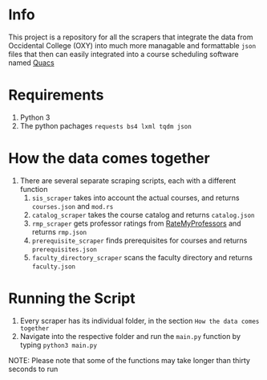 # Info

This project is a repository for all the scrapers that integrate the data from Occidental College (OXY) into much more managable and formattable `json` files that then can easily integrated into a course scheduling software named [Quacs](https://github.com/quacs/quacs)

# Requirements

1. Python 3
1. The python pachages `requests bs4 lxml tqdm json`

# How the data comes together

1. There are several separate scraping scripts, each with a different function
    1. `sis_scraper` takes into account the actual courses, and returns `courses.json` and `mod.rs`
    1. `catalog_scraper` takes the course catalog and returns `catalog.json`
    1. `rmp_scraper` gets professor ratings from [RateMyProfessors](https://ratemyprofessors.com) and returns `rmp.json`
    1. `prerequisite_scraper` finds prerequisites for courses and returns `prerequisites.json`
    1. `faculty_directory_scraper` scans the faculty directory and returns `faculty.json`

# Running the Script

1. Every scraper has its individual folder, in the section `How the data comes together`
1. Navigate into the respective folder and run the `main.py` function by typing `python3 main.py`

NOTE: Please note that some of the functions may take longer than thirty seconds to run
